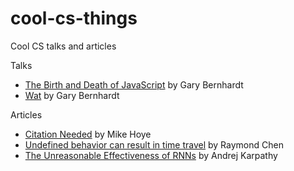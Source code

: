# cool-cs-things
Cool CS talks and articles

Talks
- [The Birth and Death of JavaScript](https://www.destroyallsoftware.com/talks/the-birth-and-death-of-javascript) by Gary Bernhardt
- [Wat](https://www.destroyallsoftware.com/talks/wat) by Gary Bernhardt

Articles
- [Citation Needed](http://exple.tive.org/blarg/2013/10/22/citation-needed/) by Mike Hoye
- [Undefined behavior can result in time travel](https://blogs.msdn.microsoft.com/oldnewthing/20140627-00/?p=633) by Raymond Chen
- [The Unreasonable Effectiveness of RNNs](http://karpathy.github.io/2015/05/21/rnn-effectiveness/) by Andrej Karpathy
